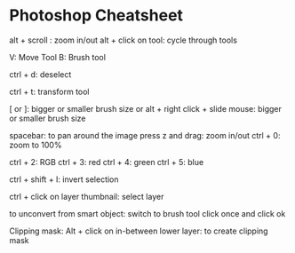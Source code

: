 # Photoshop Cheatsheet

alt + scroll : zoom in/out
alt + click on tool: cycle through tools

V: Move Tool
B: Brush tool


ctrl + d: deselect


ctrl + t: transform tool


[ or ]: bigger or smaller brush size
or
alt + right click + slide mouse: bigger or smaller brush size


spacebar: to pan around the image
press z and drag: zoom in/out
ctrl + 0: zoom to 100%

ctrl + 2: RGB
ctrl + 3: red
ctrl + 4: green
ctrl + 5: blue


ctrl + shift + I: invert selection

ctrl + click on layer thumbnail: select layer


to unconvert from smart object:
switch to brush tool 
click once and click ok

Clipping mask:
Alt + click on in-between lower layer: to create clipping mask